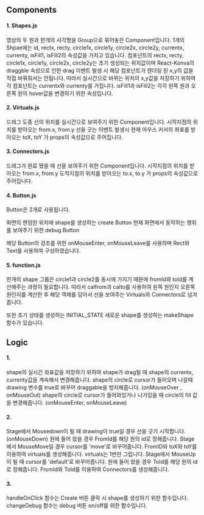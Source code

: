 ## **Components**

#### 1. Shapes.js
영상의 두 원과 한개의 사각형을 Group으로 묶어놓은 Component입니다.
1개의 Shpae에는 id, rectx, recty, circle1x, circle1y, circle2x, circle2y, currentx, currenty, isFill1, isFill2의 속성값을 가지고 있습니다.
컴포넌트의 rectx, recty, circle1x, circle1y, circle2x, circle2y는 초기 생성되는 위치값이며
React-Konva의 draggble 속성으로 인한 drag 이벤트 발생 시 해당 컴포넌트가 렌더링 된 x,y의 값을 직접 바꿔줘서는 안됩니다.
따라서 실시간으로 바뀌는 위치의 x,y값을 저장하기 위하여 각 컴포넌트는 currentx와 currenty를 가집니다.
isFill1과 isFill2는 각각 왼쪽 원과 오른쪽 원의 hover값을 변경하기 위한 속성입니다.

#### 2. Virtuals.js
드래그 도중 선의 위치를 실시간으로 보여주기 위한 Component입니다.
시작지점의 위치를 받아오는 from.x, from.y
선을 긋는 이벤트 발생시 현재 마우스 커서의 좌표를 받아오는 toX, toY
가 props의 속성값으로 주어집니다.

#### 3. Connectors.js
드래그가 완료 됐을 때 선을 보여주기 위한 Component입니다.
시작지점의 위치를 받아오는 from.x, from.y
도착지점의 위치를 받아오는 to.x, to.y
가 props의 속성값으로 주어집니다.

#### 4. Button.js
Button은 2개로 사용됩니다.

화면의 랜덤한 위치에 shape를 생성하는 create Button
현재 화면에서 동작하는 행위를 보여주기 위한 debug Button

해당 Button의 강조를 위한 onMouseEnter, onMouseLeave를 사용하며
Rect와 Text를 사용하여 구성하였습니다.

#### 5. function.js
한개의 shape 그룹은 circle1과 circle2를 동시에 가지기 때문에 fromId와 toId를 계산해주는 과정이 필요합니다.
따라서 calfrom과 calto를 사용하여 왼쪽 원인지 오른쪽 원인지를 계산한 후 해당 객체를 담아서 선을 보여주는 Virtuals와 Connectors로 넘겨줍니다.

또한 초기 상태를 생성하는 INITIAL_STATE 새로운 shape를 생성하는 makeShape 함수가 있습니다.


## **Logic**

#### 1.
shape의 실시간 좌표값을 저장하기 위하여 shape가 drag될 때 shape의 currentx, currenty값을 계속해서 변경해줍니다.
shape의 circle로 cursor가 들어오며 나갈때 drawing 변수를 true로 바꾸어 draggable을 방지해줍니다. (onMouseOver , onMouseOut)
shape의 circle로 cursor가 들어와있거나 나가있을 때 circle의 fill 값을 변경해줍니다. (onMouseEnter, onMouseLeave)

#### 2.
Stage에서 Mousedown이 될 때 drawing이 true일 경우 선을 긋기 시작합니다. (onMouseDown)
  원에 들어 왔을 경우 FromId를 해당 원의 id로 정해줍니다.
Stage에서 MouseMove일 경우 cursor를 'move'로 바꾸어줍니다.
  FromID와 toX와 toY를 이용하여 virtuals를 생성해줍니다.
  virtuals는 1번만 그립니다.
Stage에서 MouseUp이 될 때 cursor를 'default'로 바꾸어줍니다.
  원에 들어 왔을 경우 ToId를 해당 원의 id로 정해줍니다.
  FromId와 ToId를 이용하여 Connectors를 생성해줍니다.
  
#### 3.
handleOnClick 함수는 Create 버튼 클릭 시 shape를 생성하기 위한 함수입니다.
changeDebug 함수는 debug 버튼 on/off를 위한 함수입니다.
